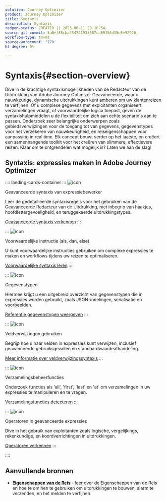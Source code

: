 ```yaml
---
solution: Journey Optimizer
product: Journey Optimizer
title: Syntaxis
description: Syntaxis
redpen-status: CREATED_||_2025-08-11_20-10-54
source-git-commit: 5a8ef88cba254241933607ca59156d35e0e92926
workflow-type: tm+mt
source-wordcount: '270'
ht-degree: 0%

---
```



# Syntaxis{#section-overview}

Dive in de krachtige syntaxismogelijkheden van de Redacteur van de Uitdrukking van Adobe Journey Optimizer Geavanceerde, waar u nauwkeurige, dynamische uitdrukkingen kunt amberen om uw klantenreizen te verfijnen. Of u complexe gegevens met exploitanten organiseert, verzamelingen vraagt, of voorwaardelijke logica toepast, geven de syntaxishulpmiddelen u de flexibiliteit om zich aan echte scenario&#39;s aan te passen. Onderzoek zeer belangrijke onderwerpen zoals gebiedsverwijzingen voor de toegang tot van gegevens, gegevenstypes voor het verzekeren van nauwkeurigheid, en reiseigenschappen voor aanpassing in real time. Elk concept bouwt verder op het laatste, en creëert een samenhangende toolkit voor het creëren van slimmere, effectievere reizen. Klaar om te ontgrendelen wat mogelijk is? Laten we aan de slag!

## Syntaxis: expressies maken in Adobe Journey Optimizer

:::: landing-cards-container
:::
![icon]( https://cdn.experienceleague.adobe.com/icons/code-branch.svg)

Geavanceerde syntaxis van expressiebewerker

Leer de gedetailleerde syntaxisregels voor het gebruiken van de Geavanceerde Redacteur van de Uitdrukking, met inbegrip van haakjes, hoofdlettergevoeligheid, en teruggekeerde uitdrukkingstypes.

[Geavanceerde syntaxis verkennen](../using/building-journeys/expression/generalities.md)
:::

:::
![icon]( https://cdn.experienceleague.adobe.com/icons/list-check.svg)

Voorwaardelijke instructie (als, dan, else)

U kunt voorwaardelijke instructies gebruiken om complexe expressies te maken en workflows tijdens uw reizen te optimaliseren.

[Voorwaardelijke syntaxis leren](../using/building-journeys/expression/conditional-instruction.md)
:::

:::
![icon]( https://cdn.experienceleague.adobe.com/icons/book.svg)

Gegevenstypen

Hiermee krijgt u een uitgebreid overzicht van gegevenstypen die in expressies worden gebruikt, zoals JSON-indelingen, serialisatie en voorbeelden.

[Referentie gegevenstypen weergeven](../using/building-journeys/expression/data-types.md)
:::

:::
![icon]( https://cdn.experienceleague.adobe.com/icons/code-branch.svg)

Veldverwijzingen gebruiken

Begrijp hoe u naar velden in expressies kunt verwijzen, inclusief geavanceerde gebruiksgevallen en standaardwaardeafhandeling.

[Meer informatie over veldverwijzingssyntaxis](../using/building-journeys/expression/field-references.md)
:::

:::
![icon]( https://cdn.experienceleague.adobe.com/icons/gear.svg)

Verzamelingsbeheerfuncties

Onderzoek functies als &#39;all&#39;, &#39;first&#39;, &#39;last&#39; en &#39;at&#39; om verzamelingen in uw expressies te manipuleren en te vragen.

[Verzamelingsfuncties detecteren](../using/building-journeys/expression/collection-management-functions.md)
:::

:::
![icon]( https://cdn.experienceleague.adobe.com/icons/screwdriver-wrench.svg)

Operatoren in geavanceerde expressies

Dive in het gebruik van exploitanten zoals logische, vergelijkings, rekenkundige, en koordverrichtingen in uitdrukkingen.

[Operatoren verkennen](../using/building-journeys/expression/operators.md)
:::

::::


## Aanvullende bronnen

- **[Eigenschappen van de Reis](../using/building-journeys/expression/journey-properties.md)** - leer over de Eigenschappen van de Reis en hoe te om hen te gebruiken om uitdrukkingen te bouwen, alarm te verzenden, en het melden te verfijnen.
